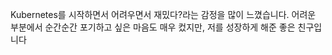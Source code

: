 Kubernetes를 시작하면서 어려우면서 재밌다?라는 감정을 많이 느꼈습니다. 
어려운 부분에서 순간순간 포기하고 싶은 마음도 매우 컸지만, 저를 성장하게 해준 좋은 친구입니다
